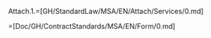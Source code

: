 
Attach.1.=[GH/StandardLaw/MSA/EN/Attach/Services/0.md]

=[Doc/GH/ContractStandards/MSA/EN/Form/0.md]
